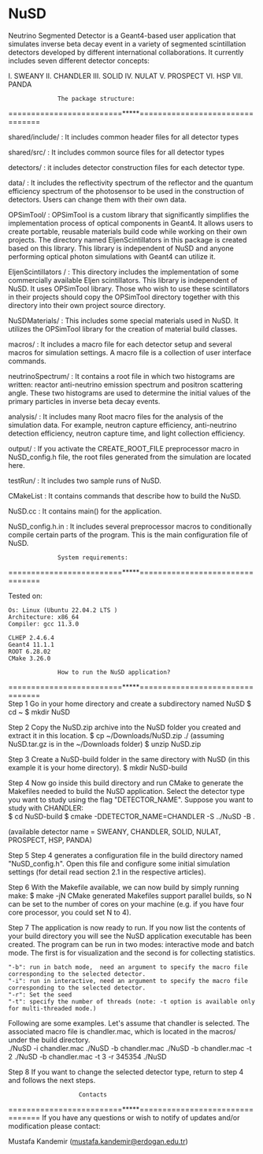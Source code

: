 # NuSD
Neutrino Segmented Detector is a Geant4-based user application that simulates inverse beta decay event in a variety of
segmented scintillation detectors developed by different international collaborations. It currently includes seven different detector concepts:

I.    SWEANY
II.   CHANDLER
III.  SOLID 
IV.   NULAT
V.    PROSPECT
VI.   HSP
VII.  PANDA 

                  The package structure:
=========================*****================================

shared/include/ : It includes common header files for all detector types

shared/src/     : It includes common source files for all detector types

detectors/ 			: it includes detector construction files for each detector type.

data/   : It includes the reflectivity spectrum of the reflector and the quantum efficiency spectrum of the photosensor to be used in the construction of detectors. Users can change them with their own data.

OPSimTool/  : OPSimTool is a custom library that significantly simplifies the implementation process of optical components in Geant4. It allows users to create portable, reusable materials build code while working on their own projects. The directory named EljenScintillators in this package is created based on this library. This library is independent of NuSD and anyone performing optical photon simulations with Geant4 can utilize it.

EljenScintillators / : This directory includes the implementation of some commercially available Eljen scintillators. This library is independent of NuSD. It uses OPSimTool library. Those who wish to use these scintillators in their projects should copy the OPSimTool directory together with this directory into their own project source directory. 

NuSDMaterials/ : This includes some special materials used in NuSD. It utilizes the OPSimTool library for the creation of material build classes. 

macros/   : It includes a macro file for each detector setup and several macros for simulation settings. A macro file is a collection of user interface commands. 

neutrinoSpectrum/   : It contains a root file in which two histograms are written: reactor anti-neutrino emission spectrum and positron scattering angle. These two histograms are used to determine the initial values of the primary particles in inverse beta decay events. 

analysis/  : It includes many Root macro files for the analysis of the simulation data. For example, neutron capture efficiency, anti-neutrino detection efficiency, neutron capture time, and light collection efficiency. 

output/    : If you activate the CREATE_ROOT_FILE preprocessor macro in NuSD_config.h file, the root files generated from the simulation are located here.                                                

testRun/   : It includes two sample runs of NuSD.                        

CMakeList  : It contains commands that describe how to build the NuSD.

NuSD.cc    : It contains main() for the application.

NuSD_config.h.in  : It includes several preprocessor macros to conditionally compile certain parts of the program. This is the main configuration file of NuSD. 


                  System requirements:
=========================*****================================

Tested on:

	Os: Linux (Ubuntu 22.04.2 LTS )
	Architecture: x86_64
	Compiler: gcc 11.3.0

	CLHEP 2.4.6.4 
	Geant4 11.1.1 
	ROOT 6.28.02 
	CMake 3.26.0 

                  How to run the NuSD application?   
=========================*****================================   
Step 1 
  Go in your home directory and create a subdirectory named NuSD
  $ cd ~
  $ mkdir NuSD

Step 2 
  Copy the NuSD.zip archive into the NuSD folder you created and extract it in this location.
  $ cp ~/Downloads/NuSD.zip ./ (assuming NuSD.tar.gz is in the ~/Downloads folder)
  $ unzip NuSD.zip

Step 3
  Create a NuSD-build folder in the same directory with NuSD (in this example it is your home directory).
  $ mkdir NuSD-build

Step 4
  Now go inside this build directory and run CMake to generate the Makefiles needed to build the NuSD application. Select the detector type you want to study using the flag "DETECTOR_NAME". Suppose you want to study with CHANDLER:   
  $ cd NuSD-build
  $ cmake -DDETECTOR_NAME=CHANDLER -S ../NuSD -B . 
  
  (available detector name = SWEANY, CHANDLER, SOLID, NULAT, PROSPECT, HSP, PANDA)

Step 5
 Step 4 generates a configuration file in the build directory named "NuSD_config.h". Open this file and configure some initial simulation settings (for detail read section 2.1 in the respective articles).

Step 6
  With the Makefile available, we can now build by simply running make: 
  $ make -jN
  CMake generated Makefiles support parallel builds, so N can be set to the number of cores on your machine (e.g. if you have four core processor, you could set N to 4).

Step 7
  The application is now ready to run. If you now list the contents of your build directory you will see the NuSD application executable has been created. The program can be run in two modes: interactive mode and batch mode. The first is for visualization and the second is for collecting statistics.

    "-b": run in batch mode,  need an argument to specify the macro file corresponding to the selected detector.
    "-i": run in interactive, need an argument to specify the macro file corresponding to the selected detector.
    "-r": Set the seed
    "-t": specify the number of threads (note: -t option is available only for multi-threaded mode.) 

   Following are some examples. Let's assume that chandler is selected. The associated macro file is chandler.mac, which is located in the macros/ under the build directory.  
    ./NuSD -i chandler.mac
    ./NuSD -b chandler.mac 
    ./NuSD -b chandler.mac -t 2
    ./NuSD -b chandler.mac -t 3 -r 345354
    ./NuSD   

Step 8
  If you want to change the selected detector type, return to step 4 and follows the next steps. 
   
                        Contacts 
=========================*****================================
If you have any questions or wish to notify of updates and/or modification please contact:
 	
Mustafa Kandemir (mustafa.kandemir@erdogan.edu.tr)
